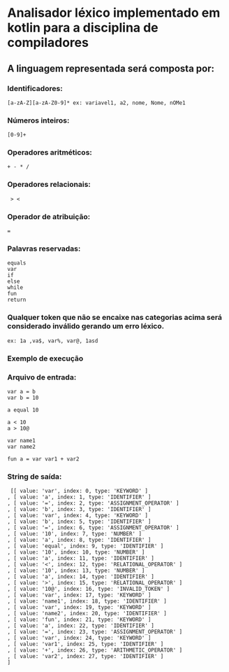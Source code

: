 # Analisador léxico implementado em kotlin para a disciplina de compiladores


## A linguagem representada será composta por:

### Identificadores:
    [a-zA-Z][a-zA-Z0-9]* ex: variavel1, a2, nome, Nome, nOMe1 
### Números inteiros:
    [0-9]+
### Operadores aritméticos:
    + - * /
### Operadores relacionais:
     > <
### Operador de atribuição:
    =
### Palavras reservadas:
    equals
    var
    if
    else
    while
    fun
    return

### Qualquer token que não se encaixe nas categorias acima será considerado inválido gerando um erro léxico.
    ex: 1a ,va$, var%, var@, 1asd

### Exemplo de execução

### Arquivo de entrada:
    var a = b
    var b = 10
    
    a equal 10
    
    a < 10
    a > 10@
    
    var name1
    var name2
    
    fun a = var var1 + var2
    
### String de saída:
     [[ value: 'var', index: 0, type: 'KEYWORD' ]
    , [ value: 'a', index: 1, type: 'IDENTIFIER' ]
    , [ value: '=', index: 2, type: 'ASSIGNMENT_OPERATOR' ]
    , [ value: 'b', index: 3, type: 'IDENTIFIER' ]
    , [ value: 'var', index: 4, type: 'KEYWORD' ]
    , [ value: 'b', index: 5, type: 'IDENTIFIER' ]
    , [ value: '=', index: 6, type: 'ASSIGNMENT_OPERATOR' ]
    , [ value: '10', index: 7, type: 'NUMBER' ]
    , [ value: 'a', index: 8, type: 'IDENTIFIER' ]
    , [ value: 'equal', index: 9, type: 'IDENTIFIER' ]
    , [ value: '10', index: 10, type: 'NUMBER' ]
    , [ value: 'a', index: 11, type: 'IDENTIFIER' ]
    , [ value: '<', index: 12, type: 'RELATIONAL_OPERATOR' ]
    , [ value: '10', index: 13, type: 'NUMBER' ]
    , [ value: 'a', index: 14, type: 'IDENTIFIER' ]
    , [ value: '>', index: 15, type: 'RELATIONAL_OPERATOR' ]
    , [ value: '10@', index: 16, type: 'INVALID_TOKEN' ]
    , [ value: 'var', index: 17, type: 'KEYWORD' ]
    , [ value: 'name1', index: 18, type: 'IDENTIFIER' ]
    , [ value: 'var', index: 19, type: 'KEYWORD' ]
    , [ value: 'name2', index: 20, type: 'IDENTIFIER' ]
    , [ value: 'fun', index: 21, type: 'KEYWORD' ]
    , [ value: 'a', index: 22, type: 'IDENTIFIER' ]
    , [ value: '=', index: 23, type: 'ASSIGNMENT_OPERATOR' ]
    , [ value: 'var', index: 24, type: 'KEYWORD' ]
    , [ value: 'var1', index: 25, type: 'IDENTIFIER' ]
    , [ value: '+', index: 26, type: 'ARITHMETIC_OPERATOR' ]
    , [ value: 'var2', index: 27, type: 'IDENTIFIER' ]
    ]


    
    

